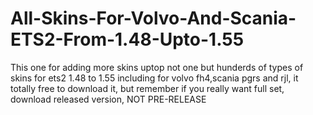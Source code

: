 # All-Skins-For-Volvo-And-Scania-ETS2-From-1.48-Upto-1.55
This one for adding more skins uptop not one but hunderds of types of skins for ets2 1.48 to 1.55 including for volvo fh4,scania pgrs and rjl, it totally free to download it, but remember if you really want full set, download released version, NOT PRE-RELEASE
